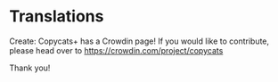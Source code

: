 # Translations

Create: Copycats+ has a Crowdin page! If you would like to contribute, please head over
to https://crowdin.com/project/copycats

Thank you!
